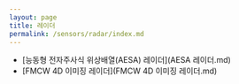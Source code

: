 ```yaml
---
layout: page
title: 레이더
permalink: /sensors/radar/index.md
---
```


- [능동형 전자주사식 위상배열(AESA) 레이더](AESA 레이더.md)
- [FMCW 4D 이미징 레이더](FMCW 4D 이미징 레이더.md)
